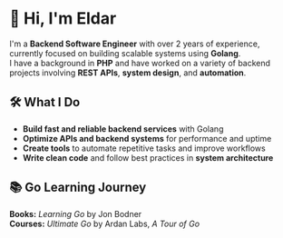 # 👋 Hi, I'm Eldar

I'm a **Backend Software Engineer** with over 2 years of experience, currently focused on building scalable systems using **Golang**.  
I have a background in **PHP** and have worked on a variety of backend projects involving **REST APIs**, **system design**, and **automation**.

## 🛠️ What I Do

- **Build fast and reliable backend services** with Golang  
- **Optimize APIs and backend systems** for performance and uptime  
- **Create tools** to automate repetitive tasks and improve workflows  
- **Write clean code** and follow best practices in **system architecture**

## 📚 Go Learning Journey

**Books:** *Learning Go* by Jon Bodner  
**Courses:** *Ultimate Go* by Ardan Labs, *A Tour of Go*

